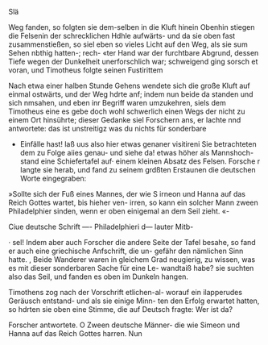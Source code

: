 Slä

Weg fanden, so folgten sie dem-selben in die Kluft hinein
Obenhin stiegen die Felsenin der schrecklichen Hdhle aufwärts-
und da sie oben fast zusammenstießen, so siel eben so vieles
Licht auf den Weg, als sie sum Sehen nbthig hatten-; rech-
«ter Hand war der furchtbare Abgrund, dessen Tiefe wegen
der Dunkelheit unerforschlich war; schweigend ging sorsch et
voran, und Timotheus folgte seinen Fustirittem

Nach etwa einer halben Stunde Gehens wendete sich die
große Kluft auf einmal ostwärts, und der Weg hdrte anf;
indem nun beide da standen und sich nmsahen, und eben inr
Begriff waren umzukehren, siels dem Timotheus eine es
gebe doch wohl schwerlich einen Wegs der nicht zu einem Ort
hinsührte; dieser Gedanke siel Forschern ans, er lachte nnd
antwortete: das ist unstreitigz was du nichts für sonderbare
- Einfälle hast! laß uus also hier etwas genaner visitireni Sie
betrachteten dem zu Folge aiies genau- und siehe da! etwas
höher als Mannshoch- stand eine Schiefertafel auf· einem
kleinen Absatz des Felsen. Forsche r langte sie herab, und fand
zu seinem grdßten Erstaunen die deutschen Worte eingegraben:

»Sollte sich der Fuß eines Mannes, der wie S irneon
und Hanna auf das Reich Gottes wartet, bis hieher ven-
irren, so kann ein solcher Mann zween Philadelphier sinden,
wenn er oben einigemal an dem Seil zieht. «-

Ciue deutsche Schrift —- Philadelphieri d— lauter Mitb-

· sel! Indem aber auch Forscher die andere Seite der Tafel
besahe, so fand er auch eine griechische Anfschrift, die un-
gefähr den nämlichen Sinn hatte.
, Beide Wanderer waren in gleichem Grad neugierig, zu
wissen, was es mit dieser sonderbaren Sache für eine Le-
wandtaiß habe? sie suchten also das Seil, und fanden es
oben im Dunkeln hangen.

Timothens zog nach der Vorschrift etlichen-al- worauf
ein ilapperudes Geräusch entstand- und als sie einige Minn-
ten den Erfolg erwartet hatten, so hdrten sie oben eine Stimme,
die auf Deutsch fragte: Wer ist da?

Forscher antwortete. O Zween deutsche Männer- die wie
Simeon und Hanna auf das Reich Gottes harren. Nun

